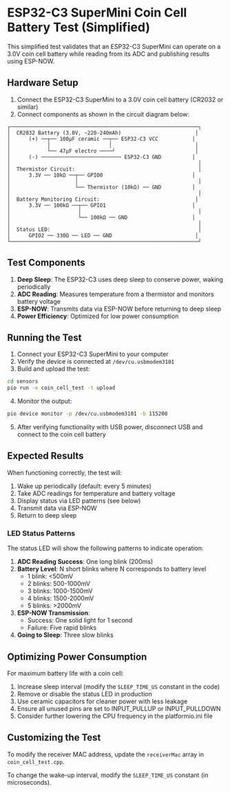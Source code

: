 # ESP32-C3 SuperMini Coin Cell Battery Test (Simplified)

This simplified test validates that an ESP32-C3 SuperMini can operate on a 3.0V coin cell battery while reading from its ADC and publishing results using ESP-NOW.

## Hardware Setup

1. Connect the ESP32-C3 SuperMini to a 3.0V coin cell battery (CR2032 or similar)
2. Connect components as shown in the circuit diagram below:

```
┌─────────────────────────────────────────────────────────────┐
│  CR2032 Battery (3.0V, ~220-240mAh)                        │
│      (+) ──┬── 100µF ceramic ──┬── ESP32-C3 VCC           │
│            │                   │                           │
│            └── 47µF electro ────┘                          │
│      (-) ────────────────────────── ESP32-C3 GND          │
│                                                             │
│  Thermistor Circuit:                                        │
│      3.3V ── 10kΩ ──┬── GPIO0                             │
│                     │                                       │
│                     └── Thermistor (10kΩ) ── GND          │
│                                                             │
│  Battery Monitoring Circuit:                               │
│      3.3V ── 100kΩ ──┬── GPIO1                            │
│                      │                                      │
│                      └── 100kΩ ── GND                     │
│                                                             │
│  Status LED:                                                │
│      GPIO2 ── 330Ω ── LED ── GND                           │
└─────────────────────────────────────────────────────────────┘
```

## Test Components

1. **Deep Sleep**: The ESP32-C3 uses deep sleep to conserve power, waking periodically
2. **ADC Reading**: Measures temperature from a thermistor and monitors battery voltage
3. **ESP-NOW**: Transmits data via ESP-NOW before returning to deep sleep
4. **Power Efficiency**: Optimized for low power consumption

## Running the Test

1. Connect your ESP32-C3 SuperMini to your computer
2. Verify the device is connected at `/dev/cu.usbmodem3101`
3. Build and upload the test:

```bash
cd sensors
pio run -e coin_cell_test -t upload
```

4. Monitor the output:

```bash
pio device monitor -p /dev/cu.usbmodem3101 -b 115200
```

5. After verifying functionality with USB power, disconnect USB and connect to the coin cell battery

## Expected Results

When functioning correctly, the test will:

1. Wake up periodically (default: every 5 minutes)
2. Take ADC readings for temperature and battery voltage
3. Display status via LED patterns (see below)
4. Transmit data via ESP-NOW
5. Return to deep sleep

### LED Status Patterns

The status LED will show the following patterns to indicate operation:

1. **ADC Reading Success**: One long blink (200ms)
2. **Battery Level**: N short blinks where N corresponds to battery level
   - 1 blink: <500mV
   - 2 blinks: 500-1000mV
   - 3 blinks: 1000-1500mV
   - 4 blinks: 1500-2000mV
   - 5 blinks: >2000mV
3. **ESP-NOW Transmission**:
   - Success: One solid light for 1 second
   - Failure: Five rapid blinks
4. **Going to Sleep**: Three slow blinks

## Optimizing Power Consumption

For maximum battery life with a coin cell:

1. Increase sleep interval (modify the `SLEEP_TIME_US` constant in the code)
2. Remove or disable the status LED in production
3. Use ceramic capacitors for cleaner power with less leakage
4. Ensure all unused pins are set to INPUT_PULLUP or INPUT_PULLDOWN
5. Consider further lowering the CPU frequency in the platformio.ini file

## Customizing the Test

To modify the receiver MAC address, update the `receiverMac` array in `coin_cell_test.cpp`.

To change the wake-up interval, modify the `SLEEP_TIME_US` constant (in microseconds).
